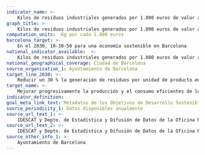 ```yaml
---
indicator_name: >-
    Kilos de residuos industriales generados por 1.000 euros de valor añadido bruto (VAB) en la industria
graph_title: >-
    Kilos de residuos industriales generados por 1.000 euros de valor añadido bruto (VAB) en la industria
computation_units:  Kg por cada 1.000 euros
barcelona_target: >-
    En el 2030, 10-30-50 para una economía sostenible en Barcelona
national_indicator_available:  >-
    Kilos de residuos industriales generados por 1.000 euros de valor añadido bruto (VAB) en la industria
national_geographical_coverage: Ciudad de Barcelona
source_organisation_1: Ayuntamiento de Barcelona
target_line_2030: >-
    Reducir un 30 % la generación de residuos por unidad de producto en el sector industrial: Inferior a 26,6 kg en 2030
target_name: >-
    Mejorar progresivamente la producción y el consumo eficientes de los recursos mundiales y procurar desvincular el crecimiento económico de la degradación del medio ambiente, de conformidad con el Marco Decenal de Programas sobre Modalidades de Consumo y Producción Sostenibles, empezando por los países desarrollados
indicator_definition:
goal_meta_link_text: Metadatos de los Objetivos de Desarrollo Sostenible de las Naciones Unidas (pdf 894kB)
source_periodicity_1: Datos disponibles anualmente
source_url_text_1: >-
    IDESCAT y Depto. de Estadística y Difusión de Datos de la Oficina Municipal de Datos
source_url_text_2: >-
    IDESCAT y Depto. de Estadística y Difusión de Datos de la Oficina Municipal de Datos
source_other_info_1: >-
    Ayuntamiento de Barcelona
---
```

